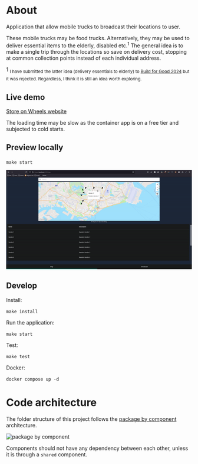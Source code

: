 # About
Application that allow mobile trucks to broadcast their locations to user.

These mobile trucks may be food trucks. Alternatively, they may be used to deliver essential items to the elderly, disabled etc.<sup>1</sup> The general idea is to make a single trip
through the locations so save on delivery cost, stopping at common collection points instead of each individual address. 

1 <sub>I have submitted the latter idea (delivery essentials to elderly) to [Build for Good 2024](https://www.build.gov.sg/) but it was rejected.
Regardless, I think it is still an idea worth exploring.</sub>

## Live demo
[Store on Wheels website](https://ca-storeonwheels-prod-sea.wittymushroom-fed3288b.southeastasia.azurecontainerapps.io)

The loading time may be slow as the container app is on a free tier and subjected to cold starts.

## Preview locally
`make start`

![Preview](store_on_wheels_preview.gif)

## Develop
Install:

```
make install
```

Run the application:
```
make start
```

Test:
```
make test
```

Docker:
```
docker compose up -d
```

# Code architecture
The folder structure of this project follows the [package by component](https://dzone.com/articles/package-component-and) architecture.

<img src="https://dz2cdn1.dzone.com/storage/temp/14001112-20150308-package-by-component.png" alt="package by component" height="300"/>

Components should not have any dependency between each other, unless it is through a `shared` component.
